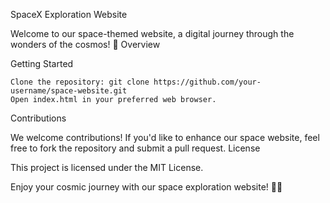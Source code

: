 SpaceX Exploration Website

Welcome to our space-themed website, a digital journey through the wonders of the cosmos! 🚀
Overview

Getting Started

    Clone the repository: git clone https://github.com/your-username/space-website.git
    Open index.html in your preferred web browser.
    

Contributions

We welcome contributions! If you'd like to enhance our space website, feel free to fork the repository and submit a pull request.
License

This project is licensed under the MIT License.

Enjoy your cosmic journey with our space exploration website! 🌌🌠